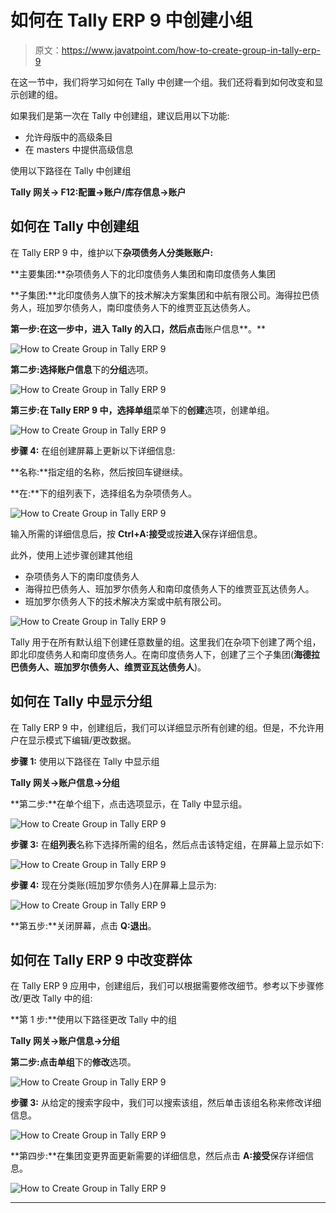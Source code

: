 # 如何在 Tally ERP 9 中创建小组

> 原文：<https://www.javatpoint.com/how-to-create-group-in-tally-erp-9>

在这一节中，我们将学习如何在 Tally 中创建一个组。我们还将看到如何改变和显示创建的组。

如果我们是第一次在 Tally 中创建组，建议启用以下功能:

*   允许母版中的高级条目
*   在 masters 中提供高级信息

使用以下路径在 Tally 中创建组

**Tally 网关→ F12:配置→账户/库存信息→账户**

## 如何在 Tally 中创建组

在 Tally ERP 9 中，维护以下**杂项债务人分类账账户:**

**主要集团:**杂项债务人下的北印度债务人集团和南印度债务人集团

**子集团:**北印度债务人旗下的技术解决方案集团和中航有限公司。海得拉巴债务人，班加罗尔债务人，南印度债务人下的维贾亚瓦达债务人。

**第一步:**在这一步中，进入 Tally 的**入口，然后点击**账户信息**。**

![How to Create Group in Tally ERP 9](img/45f0035d2509840563d411705c1692fa.png)

**第二步:**选择**账户信息**下的**分组**选项。

![How to Create Group in Tally ERP 9](img/58f76988365511ebbd6f43fb28465918.png)

**第三步:**在 Tally ERP 9 中，选择**单组**菜单下的**创建**选项，创建单组。

![How to Create Group in Tally ERP 9](img/20edabb12963b460a92f37214dd82015.png)

**步骤 4:** 在组创建屏幕上更新以下详细信息:

**名称:**指定组的名称，然后按回车键继续。

**在:**下的组列表下，选择组名为杂项债务人。

![How to Create Group in Tally ERP 9](img/9991b505dc4b0597d98320233afbd8ea.png)

输入所需的详细信息后，按 **Ctrl+A:接受**或按**进入**保存详细信息。

此外，使用上述步骤创建其他组

*   杂项债务人下的南印度债务人
*   海得拉巴债务人、班加罗尔债务人和南印度债务人下的维贾亚瓦达债务人。
*   班加罗尔债务人下的技术解决方案或中航有限公司。

![How to Create Group in Tally ERP 9](img/a5141bd04febf9b59cb3a0b2279eec43.png)

Tally 用于在所有默认组下创建任意数量的组。这里我们在杂项下创建了两个组，即北印度债务人和南印度债务人。在南印度债务人下，创建了三个子集团(**海德拉巴债务人、班加罗尔债务人、维贾亚瓦达债务人**)。

## 如何在 Tally 中显示分组

在 Tally ERP 9 中，创建组后，我们可以详细显示所有创建的组。但是，不允许用户在显示模式下编辑/更改数据。

**步骤 1:** 使用以下路径在 Tally 中显示组

**Tally 网关→账户信息→分组**

**第二步:**在单个组下，点击选项显示，在 Tally 中显示组。

![How to Create Group in Tally ERP 9](img/79e82e8e6049ae5d89eebef70eb2f6bd.png)

**步骤 3:** 在**组列表**名称下选择所需的组名，然后点击该特定组，在屏幕上显示如下:

![How to Create Group in Tally ERP 9](img/0fef0dbb7f54ac6ccb7db97b94d072d7.png)

**步骤 4:** 现在分类账(班加罗尔债务人)在屏幕上显示为:

![How to Create Group in Tally ERP 9](img/1b3a773a28c25dfe7e1a6238b08eaf25.png)

**第五步:**关闭屏幕，点击 **Q:退出**。

## 如何在 Tally ERP 9 中改变群体

在 Tally ERP 9 应用中，创建组后，我们可以根据需要修改细节。参考以下步骤修改/更改 Tally 中的组:

**第 1 步:**使用以下路径更改 Tally 中的组

**Tally 网关→账户信息→分组**

**第二步:**点击**单组**下的**修改**选项。

![How to Create Group in Tally ERP 9](img/df7381151024a8d0f2f7b75acddd905a.png)

**步骤 3:** 从给定的搜索字段中，我们可以搜索该组，然后单击该组名称来修改详细信息。

![How to Create Group in Tally ERP 9](img/8e95de23cb0bb48c2324994257d5ef52.png)

**第四步:**在集团变更界面更新需要的详细信息，然后点击 **A:接受**保存详细信息。

![How to Create Group in Tally ERP 9](img/ba168b19019ac4dd4fff4814fb418d95.png)

* * *